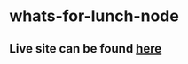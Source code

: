 # whats-for-lunch-node

## Live site can be found [here](https://whats-for-lunch-withnodejs.herokuapp.com/)

